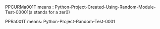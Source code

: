 
PPCURMa001T means :
Python-Project-Created-Using-Random-Module-Test-00001(a stands for a zer0)

PPRa001T means:
Python-Project-Random-Test-0001